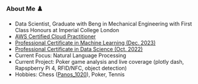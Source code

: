 ### About Me ♟️

- Data Scientist, Graduate with Beng in Mechanical Engineering with First Class Honours at Imperial College London
- [AWS Certified Cloud Practitioner](https://www.credly.com/badges/d1d64d8f-5c86-4d7b-99d0-829f4e09f37d)
- [Professional Certificate in Machine Learning (Dec. 2023)](https://coursera.org/share/3b978dcb7ed6f8655833fe37d52f02e6)
- [Professional Certificate in Data Science (Oct. 2022)](https://coursera.org/share/c8331e4d835239d1d9f897465e96e445)
- Current Focus: Natural Language Processing
- Current Project: Poker game analysis and live coverage (plotly dash, Rapspberry Pi 4, RFID/NFC, object detection)
- Hobbies: Chess ([Panos_1020](https://www.chess.com/member/panos_1020)), Poker, Tennis

